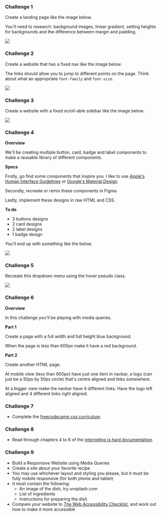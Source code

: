 ### Challenge 1

Create a landing page like the image below.

You'll need to research: background images, linear gradient, setting heights for backgrounds and the difference between margin and padding.

![](https://dl.dropboxusercontent.com/s/b0itdvgc0bobuv3/landing-page.png?dl=0)

### Challenge 2

Create a website that has a fixed nav like the image below. 

The links should allow you to jump to different points on the page. Think about what an appropriate `font-family` and `font-size`.

![](https://dl.dropboxusercontent.com/s/ex8s0rroexvub90/fixed-navbar.png?dl=0)

### Challenge 3

Create a website with a fixed scroll-able sidebar like the image below.

![](https://dl.dropboxusercontent.com/s/d95wn114bgkcfng/fixed-sidebar.png?dl=0)

### Challenge 4

**Overview**

We'll be creating multiple button, card, badge and label components to make a reusable library of different components.

**Specs**

Firstly, go find some components that inspire you. I like to use [Apple's Human Interface Guidelines](https://developer.apple.com/design/human-interface-guidelines/) or [Google's Material Design](https://material.io/design/).  

Secondly, recreate or remix these components in Figma.

Lastly, implement these designs in raw HTML and CSS.

**To do**
- 3 buttons designs
- 2 card designs
- 2 label designs
- 1 badge design 

You'll end up with something like the below.

![](https://dl.dropboxusercontent.com/s/rs4co9uk1a6drlr/components.png?dl=0)

### Challenge 5

Recreate this dropdown menu using the hover pseudo class.

![](https://media.giphy.com/media/bkhMA1ulLgR2u6BNQv/giphy.gif)

### Challenge 6

**Overview**

In this challenge you'll be playing with media queries.

**Part 1**

Create a page with a full width and full height blue background.

When the page is less than 600px make it have a red background.

**Part 2**

Create another HTML page.

At mobile view (less than 600px) have just one item in navbar, a logo (can just be a 50px by 50px circle) that's centre aligned and links somewhere.

At a bigger view make the navbar have 4 different links. Have the logo left aligned and 4 different links right aligned.

### Challenge 7
- Complete the [freecodecamp css curriculum](https://learn.freecodecamp.org/responsive-web-design/basic-css).

### Challenge 8
- Read through chapters 4 to 6 of the [interneting is hard documentation](https://internetingishard.com).

### Challenge 9
- Build a Responsive Website using Media Queries
- Create a site about your favorite recipe
- You may use whichever layout and styling you please, but it must be fully mobile responsive (for both phone and tablet)
- It must contain the following:
  - An image of the dish, try unsplash.com
  - List of ingredients
  - Instructions for preparing the dish
- Compare your website to [The Web Accessibility Checklist](https://a11yproject.com/checklist/), and work out how to make it more accessible